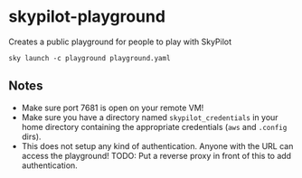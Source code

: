 # skypilot-playground
Creates a public playground for people to play with SkyPilot

```console
sky launch -c playground playground.yaml
```

## Notes
* Make sure port 7681 is open on your remote VM!
* Make sure you have a directory named `skypilot_credentials` in your home directory containing the appropriate credentials (`aws` and `.config` dirs).
* This does not setup any kind of authentication. Anyone with the URL can access the playground! TODO: Put a reverse proxy in front of this to add authentication.

